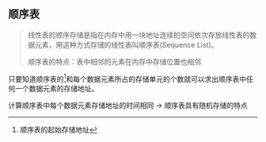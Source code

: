 ## 顺序表

> 线性表的顺序存储是指在内存中用一块地址连续的空间依次存放线性表的数据元素，用这种方式存储的线性表叫顺序表(Sequence List)。
>
> 顺序表的特点：表中相邻的元素在内存中存储位置也相邻

只要知道顺序表的[^基地址]和每个数据元素所占的存储单元的个数就可以求出顺序表中任何一个数据元素的存储地址。

计算顺序表中每个数据元素存储地址的时间相同 $\longrightarrow$ 顺序表具有随机存储的特点



























[^基地址]:顺序表的起始存储地址

